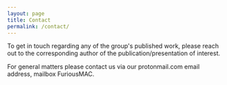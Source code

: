 ```yaml
---
layout: page
title: Contact
permalink: /contact/
---
```

To get in touch regarding any of the group's published work, please reach out to the corresponding author of the publication/presentation of interest.

For general matters please contact us via our protonmail.com email address, mailbox FuriousMAC.
